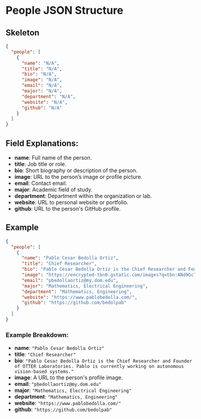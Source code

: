 # People JSON Structure

## Skeleton

```json
{
  "people": [
    {
      "name": "N/A",
      "title": "N/A",
      "bio": "N/A",
      "image": "N/A",
      "email": "N/A",
      "major": "N/A",
      "department": "N/A",
      "website": "N/A",
      "github": "N/A"
    }
  ]
}
```

## Field Explanations:
- **name**: Full name of the person.
- **title**: Job title or role.
- **bio**: Short biography or description of the person.
- **image**: URL to the person’s image or profile picture.
- **email**: Contact email.
- **major**: Academic field of study.
- **department**: Department within the organization or lab.
- **website**: URL to personal website or portfolio.
- **github**: URL to the person's GitHub profile.

## Example

```json
{
  "people": [
    {
      "name": "Pablo Cesar Bedolla Ortiz",
      "title": "Chief Researcher",
      "bio": "Pablo Cesar Bedolla Ortiz is the Chief Researcher and Founder of OTTER Laboratories. Pablo is currently working on autonomous vision-based systems.",
      "image": "https://encrypted-tbn0.gstatic.com/images?q=tbn:ANd9GcTtqdF4UZu6JfHfOySPOaptSvPPcacu2AsyxA&s",
      "email": "pbedollaortiz@my.dom.edu",
      "major": "Mathematics, Electrical Engineering",
      "department": "Mathematics, Engineering",
      "website": "https://www.pablobedolla.com/",
      "github": "https://github.com/bedolpab"
    }
  ]
}
```

### Example Breakdown:
- **name**: `"Pablo Cesar Bedolla Ortiz"`
- **title**: `"Chief Researcher"`
- **bio**: `"Pablo Cesar Bedolla Ortiz is the Chief Researcher and Founder of OTTER Laboratories. Pablo is currently working on autonomous vision-based systems."`
- **image**: A URL to the person's profile image.
- **email**: `"pbedollaortiz@my.dom.edu"`
- **major**: `"Mathematics, Electrical Engineering"`
- **department**: `"Mathematics, Engineering"`
- **website**: `"https://www.pablobedolla.com/"`
- **github**: `"https://github.com/bedolpab"`
```

